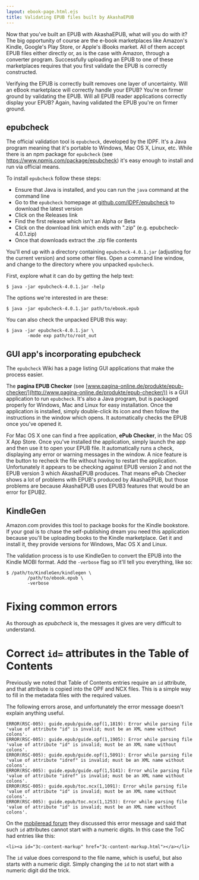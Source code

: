 ```yaml
---
layout: ebook-page.html.ejs
title: Validating EPUB files built by AkashaEPUB
---
```


Now that you've built an EPUB with AkashaEPUB, what will you do with it?  The big opportunity of course are the e-book marketplaces like Amazon's Kindle, Google's Play Store, or Apple's iBooks market.  All of them accept EPUB files either directly or, as is the case with Amazon, through a converter program.  Successfully uploading an EPUB to one of these marketplaces requires that you first validate the EPUB is correctly constructed.

Verifying the EPUB is correctly built removes one layer of uncertainty.  Will an eBook marketplace will correctly handle your EPUB?  You're on firmer ground by validating the EPUB.  Will all EPUB reader applications correctly display your EPUB?  Again, having validated the EPUB you're on firmer ground.  

## epubcheck

The official validation tool is `epubcheck`, developed by the IDPF.  It's a Java program meaning that it's portable to Windows, Mac OS X, Linux, etc.  While there is an npm package for `epubcheck` (see https://www.npmjs.com/package/epubcheck) it's easy enough to install and run via official means.

To install `epubcheck` follow these steps:

* Ensure that Java is installed, and you can run the `java` command at the command line
* Go to the `epubcheck` homepage at [github.com/IDPF/epubcheck](https://github.com/IDPF/epubcheck) to download the latest version
* Click on the Releases link
* Find the first release which isn't an Alpha or Beta
* Click on the download link which ends with ".zip" (e.g. epubcheck-4.0.1.zip)
* Once that downloads extract the .zip file contents

You'll end up with a directory containing `epubcheck-4.0.1.jar` (adjusting for the current version) and some other files.  Open a command line window, and change to the directory where you unpacked `epubcheck`.

First, explore what it can do by getting the help text:

```
$ java -jar epubcheck-4.0.1.jar -help
```

The options we're interested in are these:

```
$ java -jar epubcheck-4.0.1.jar path/to/ebook.epub
```

You can also check the unpacked EPUB this way:

```
$ java -jar epubcheck-4.0.1.jar \
        -mode exp path/to/root_out
```

## GUI app's incorporating epubcheck

The `epubcheck` Wiki has a page listing GUI applications that make the process easier.

The **pagina EPUB Checker** (see [www.pagina-online.de/produkte/epub-checker/](http://www.pagina-online.de/produkte/epub-checker/)) is a GUI application to run `epubcheck`.  It's also a Java program, but is packaged properly for Windows, Mac and Linux for easy installation.  Once the application is installed, simply double-click its icon and then follow the instructions in the window which opens.  It automatically checks the EPUB once you've opened it.

For Mac OS X one can find a free application, **ePub Checker**, in the Mac OS X App Store.  Once you've installed the application, simply launch the app and then use it to open your EPUB file.  It automatically runs a check, displaying any error or warning messages in the window.  A nice feature is the button to recheck the file without having to restart the application.  Unfortunately it appears to be checking against EPUB version 2 and not the EPUB version 3 which AkashaEPUB produces.  That means ePub Checker shows a lot of problems with EPUB's produced by AkashaEPUB, but those problems are because AkashaEPUB uses EPUB3 features that would be an error for EPUB2.

## KindleGen

Amazon.com provides this tool to package books for the Kindle bookstore.  If your goal is to chase the self-publishing dream you need this application because you'll be uploading books to the Kindle marketplace.  Get it and install it, they provide versions for Windows, Mac OS X and Linux.

The validation process is to use KindleGen to convert the EPUB into the Kindle MOBI format.  Add the `-verbose` flag so it'll tell you everything, like so:

```
$ /path/to/KindleGen/kindlegen \
        /path/to/ebook.epub \
        -verbose
```

# Fixing common errors

As thorough as _epubcheck_ is, the messages it gives are very difficult to understand.

# Correct `id=` attributes in the Table of Contents

Previously we noted that Table of Contents entries require an `id` attribute, and that attribute is copied into the OPF and NCX files.  This is a simple way to fill in the metadata files with the required values.

The following errors arose, and unfortunately the error message doesn't explain anything useful.

```
ERROR(RSC-005): guide.epub/guide.opf(1,1819): Error while parsing file 'value of attribute "id" is invalid; must be an XML name without colons'.
ERROR(RSC-005): guide.epub/guide.opf(1,1905): Error while parsing file 'value of attribute "id" is invalid; must be an XML name without colons'.
ERROR(RSC-005): guide.epub/guide.opf(1,5091): Error while parsing file 'value of attribute "idref" is invalid; must be an XML name without colons'.
ERROR(RSC-005): guide.epub/guide.opf(1,5141): Error while parsing file 'value of attribute "idref" is invalid; must be an XML name without colons'.
ERROR(RSC-005): guide.epub/toc.ncx(1,1091): Error while parsing file 'value of attribute "id" is invalid; must be an XML name without colons'.
ERROR(RSC-005): guide.epub/toc.ncx(1,1253): Error while parsing file 'value of attribute "id" is invalid; must be an XML name without colons'.
```

On the [mobileread forum](https://www.mobileread.com/forums/showthread.php?t=204542) they discussed this error message and said that such `id` attributes cannot start with a numeric digits.  In this case the ToC had entries like this:

```
<li><a id="3c-content-markup" href="3c-content-markup.html"></a></li>
```

The `id` value does correspond to the file name, which is useful, but also starts with a numeric digit.  Simply changing the `id` to not start with a numeric digit did the trick.
